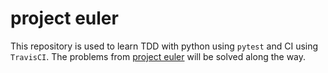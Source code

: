 # project euler

This repository is used to learn TDD with python using `pytest` and CI using
`TravisCI`.
The problems from [project euler](https://projecteuler.net/) will be solved along the way.
